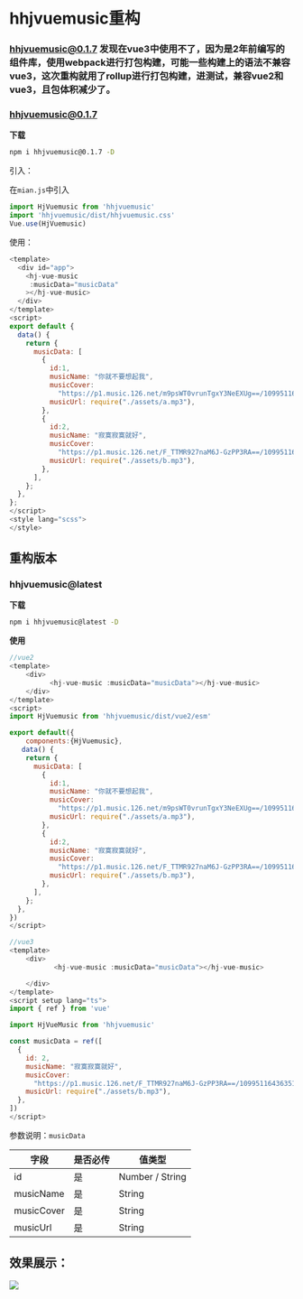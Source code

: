# hhjvuemusic重构

### hhjvuemusic@0.1.7 发现在vue3中使用不了，因为是2年前编写的组件库，使用webpack进行打包构建，可能一些构建上的语法不兼容vue3，这次重构就用了rollup进行打包构建，进测试，兼容vue2和vue3，且包体积减少了。


### hhjvuemusic@0.1.7

**下载**

```bash
npm i hhjvuemusic@0.1.7 -D
```

引入：

在`mian.js`中引入

```js
import HjVuemusic from 'hhjvuemusic'
import 'hhjvuemusic/dist/hhjvuemusic.css'
Vue.use(HjVuemusic)
```

使用：

```js
<template>
  <div id="app">
    <hj-vue-music
     :musicData="musicData"
    ></hj-vue-music>
  </div>
</template>
<script>
export default {
  data() {
    return {
      musicData: [
        {
          id:1,
          musicName: "你就不要想起我",
          musicCover:
            "https://p1.music.126.net/m9psWT0vrunTgxY3NeEXUg==/109951164694992804.jpg",
          musicUrl: require("./assets/a.mp3"),
        },
        {
          id:2,
          musicName: "寂寞寂寞就好",
          musicCover:
            "https://p1.music.126.net/F_TTMR927naM6J-GzPP3RA==/109951164363518103.jpg",
          musicUrl: require("./assets/b.mp3"),
        },
      ],
    };
  },
};
</script>
<style lang="scss">
</style>

```

## 重构版本
### hhjvuemusic@latest

**下载**

```bash
npm i hhjvuemusic@latest -D
```

**使用**
```js
//vue2
<template>
    <div>
          <hj-vue-music :musicData="musicData"></hj-vue-music>
    </div>
</template>
<script>
import HjVuemusic from 'hhjvuemusic/dist/vue2/esm'

export default({
    components:{HjVuemusic},
   data() {
    return {
      musicData: [
        {
          id:1,
          musicName: "你就不要想起我",
          musicCover:
            "https://p1.music.126.net/m9psWT0vrunTgxY3NeEXUg==/109951164694992804.jpg",
          musicUrl: require("./assets/a.mp3"),
        },
        {
          id:2,
          musicName: "寂寞寂寞就好",
          musicCover:
            "https://p1.music.126.net/F_TTMR927naM6J-GzPP3RA==/109951164363518103.jpg",
          musicUrl: require("./assets/b.mp3"),
        },
      ],
    };
  },
})
</script>
```
```js
//vue3
<template>
    <div>
           <hj-vue-music :musicData="musicData"></hj-vue-music>

    </div>
</template>
<script setup lang="ts">
import { ref } from 'vue'

import HjVueMusic from 'hhjvuemusic'

const musicData = ref([
  {
    id: 2,
    musicName: "寂寞寂寞就好",
    musicCover:
      "https://p1.music.126.net/F_TTMR927naM6J-GzPP3RA==/109951164363518103.jpg",
    musicUrl: require("./assets/b.mp3"),
  },
])
</script>
```

参数说明：`musicData`

| 字段       | 是否必传 | 值类型          |
| ---------- | -------- | --------------- |
| id         | 是       | Number / String |
| musicName  | 是       | String          |
| musicCover | 是       | String          |
| musicUrl   | 是       | String          |

## 效果展示：

![](https://i.loli.net/2021/05/07/AUBNHwbIfZjVMXu.png)
